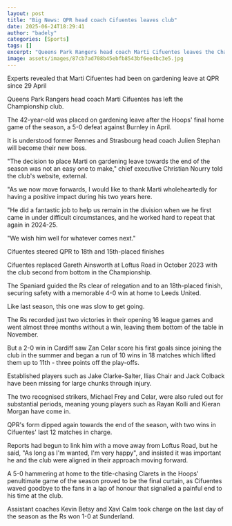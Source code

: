 ```yaml
---
layout: post
title: "Big News: QPR head coach Cifuentes leaves club"
date: 2025-06-24T18:29:41
author: "badely"
categories: [Sports]
tags: []
excerpt: "Queens Park Rangers head coach Marti Cifuentes leaves the Championship club."
image: assets/images/87cb7ad708b45ebfb8543bf6ee4bc3e5.jpg
---
```


Experts revealed that Marti Cifuentes had been on gardening leave at QPR since 29 April

Queens Park Rangers head coach Marti Cifuentes has left the Championship club.

The 42-year-old was placed on gardening leave after the Hoops' final home game of the season, a 5-0 defeat against Burnley in April.

It is understood former Rennes and Strasbourg head coach Julien Stephan will become their new boss.

"The decision to place Marti on gardening leave towards the end of the season was not an easy one to make," chief executive Christian Nourry told the club's website, external.

"As we now move forwards, I would like to thank Marti wholeheartedly for having a positive impact during his two years here.

"He did a fantastic job to help us remain in the division when we he first came in under difficult circumstances, and he worked hard to repeat that again in 2024-25.

"We wish him well for whatever comes next."

Cifuentes steered QPR to 18th and 15th-placed finishes

Cifuentes replaced Gareth Ainsworth at Loftus Road in October 2023 with the club second from bottom in the Championship.

The Spaniard guided the Rs clear of relegation and to an 18th-placed finish, securing safety with a memorable 4-0 win at home to Leeds United.

Like last season, this one was slow to get going.

The Rs recorded just two victories in their opening 16 league games and went almost three months without a win, leaving them bottom of the table in November.

But a 2-0 win in Cardiff saw Zan Celar score his first goals since joining the club in the summer and began a run of 10 wins in 18 matches which lifted them up to 11th - three points off the play-offs.

Established players such as Jake Clarke-Salter, Ilias Chair and Jack Colback have been missing for large chunks through injury.

The two recognised strikers, Michael Frey and Celar, were also ruled out for substantial periods, meaning young players such as Rayan Kolli and Kieran Morgan have come in.

QPR's form dipped again towards the end of the season, with two wins in Cifuentes' last 12 matches in charge.

Reports had begun to link him with a move away from Loftus Road, but he said, "As long as I'm wanted, I'm very happy", and insisted it was important he and the club were aligned in their approach moving forward.

A 5-0 hammering at home to the title-chasing Clarets in the Hoops' penultimate game of the season proved to be the final curtain, as Cifuentes waved goodbye to the fans in a lap of honour that signalled a painful end to his time at the club. 

Assistant coaches Kevin Betsy and Xavi Calm took charge on the last day of the season as the Rs won 1-0 at Sunderland.


